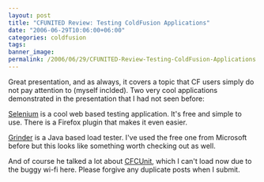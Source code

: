 ```yaml
---
layout: post
title: "CFUNITED Review: Testing ColdFusion Applications"
date: "2006-06-29T10:06:00+06:00"
categories: coldfusion 
tags: 
banner_image: 
permalink: /2006/06/29/CFUNITED-Review-Testing-ColdFusion-Applications
---
```


Great presentation, and as always, it covers a topic that CF users simply do not pay attention to (myself inclded). Two very cool applications demonstrated in the presentation that I had not seen before:


<a href="http://www.openqa.org/selenium/">Selenium</a> is a cool web based testing application. It's free and simple to use. There is a Firefox plugin that makes it even easier. 

<a href="http://grinder.sourceforge.net/">Grinder</a> is a Java based load tester. I've used the free one from Microsoft before but this looks like something worth checking out as well.

And of course he talked a lot about <a href="http://www.cfcunit.org/">CFCUnit</a>, which I can't load now due to the buggy wi-fi here. Please forgive any duplicate posts when I submit.